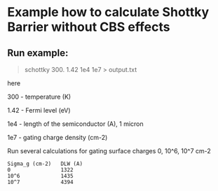 # Example how to calculate Shottky Barrier without CBS effects


## Run example:
> schottky 300. 1.42 1e4 1e7 > output.txt

here

300 - temperature (K)

1.42 - Fermi level (eV)

1e4 - length of the semiconductor (A), 1 micron

1e7 - gating charge density (cm-2)

Run several calculations for gating surface charges 0, 10^6, 10^7 cm-2
```
Sigma_g (cm-2)   DLW (A)
0                1322
10^6             1435
10^7             4394
```



